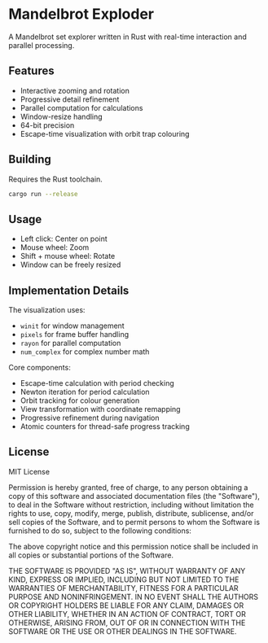 # Mandelbrot Exploder

A Mandelbrot set explorer written in Rust with real-time interaction and parallel processing.

## Features

- Interactive zooming and rotation
- Progressive detail refinement
- Parallel computation for calculations
- Window-resize handling
- 64-bit precision
- Escape-time visualization with orbit trap colouring

## Building

Requires the Rust toolchain.

```bash
cargo run --release
```

## Usage

- Left click: Center on point
- Mouse wheel: Zoom
- Shift + mouse wheel: Rotate
- Window can be freely resized

## Implementation Details

The visualization uses:
- `winit` for window management
- `pixels` for frame buffer handling
- `rayon` for parallel computation
- `num_complex` for complex number math

Core components:
- Escape-time calculation with period checking
- Newton iteration for period calculation
- Orbit tracking for colour generation
- View transformation with coordinate remapping
- Progressive refinement during navigation
- Atomic counters for thread-safe progress tracking

## License

MIT License

Permission is hereby granted, free of charge, to any person obtaining a copy
of this software and associated documentation files (the "Software"), to deal
in the Software without restriction, including without limitation the rights
to use, copy, modify, merge, publish, distribute, sublicense, and/or sell
copies of the Software, and to permit persons to whom the Software is
furnished to do so, subject to the following conditions:

The above copyright notice and this permission notice shall be included in all
copies or substantial portions of the Software.

THE SOFTWARE IS PROVIDED "AS IS", WITHOUT WARRANTY OF ANY KIND, EXPRESS OR
IMPLIED, INCLUDING BUT NOT LIMITED TO THE WARRANTIES OF MERCHANTABILITY,
FITNESS FOR A PARTICULAR PURPOSE AND NONINFRINGEMENT. IN NO EVENT SHALL THE
AUTHORS OR COPYRIGHT HOLDERS BE LIABLE FOR ANY CLAIM, DAMAGES OR OTHER
LIABILITY, WHETHER IN AN ACTION OF CONTRACT, TORT OR OTHERWISE, ARISING FROM,
OUT OF OR IN CONNECTION WITH THE SOFTWARE OR THE USE OR OTHER DEALINGS IN THE
SOFTWARE.